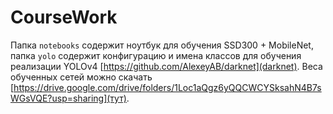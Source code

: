 # CourseWork

Папка `notebooks` содержит ноутбук для обучения SSD300 + MobileNet, папка `yolo` содержит конфигурацию и имена классов для обучения реализации YOLOv4 [https://github.com/AlexeyAB/darknet](darknet). Веса обученных сетей можно скачать [https://drive.google.com/drive/folders/1Loc1aQgz6yQQCWCYSksahN4B7sWGsVQE?usp=sharing](тут).